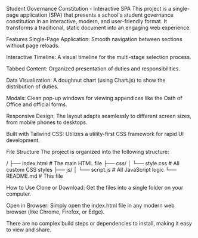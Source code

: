 Student Governance Constitution - Interactive SPA
This project is a single-page application (SPA) that presents a school's student governance constitution in an interactive, modern, and user-friendly format. It transforms a traditional, static document into an engaging web experience.

Features
Single-Page Application: Smooth navigation between sections without page reloads.

Interactive Timeline: A visual timeline for the multi-stage selection process.

Tabbed Content: Organized presentation of duties and responsibilities.

Data Visualization: A doughnut chart (using Chart.js) to show the distribution of duties.

Modals: Clean pop-up windows for viewing appendices like the Oath of Office and official forms.

Responsive Design: The layout adapts seamlessly to different screen sizes, from mobile phones to desktops.

Built with Tailwind CSS: Utilizes a utility-first CSS framework for rapid UI development.

File Structure
The project is organized into the following structure:

/
├── index.html          # The main HTML file
├── css/
│   └── style.css       # All custom CSS styles
├── js/
│   └── script.js       # All JavaScript logic
└── README.md           # This file

How to Use
Clone or Download: Get the files into a single folder on your computer.

Open in Browser: Simply open the index.html file in any modern web browser (like Chrome, Firefox, or Edge).

There are no complex build steps or dependencies to install, making it easy to view and share.
